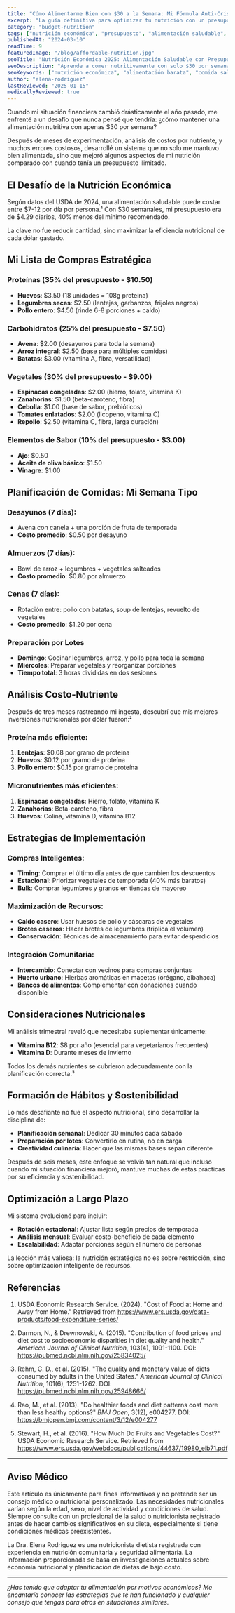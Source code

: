 ```yaml
---
title: "Cómo Alimentarme Bien con $30 a la Semana: Mi Fórmula Anti-Crisis"
excerpt: "La guía definitiva para optimizar tu nutrición con un presupuesto ultra-limitado. Estrategias probadas para maximizar nutrientes por peso gastado."
category: "budget-nutrition"
tags: ["nutrición económica", "presupuesto", "alimentación saludable", "ahorro", "planificación de comidas"]
publishedAt: "2024-03-10"
readTime: 9
featuredImage: "/blog/affordable-nutrition.jpg"
seoTitle: "Nutrición Económica 2025: Alimentación Saludable con Presupuesto Limitado"
seoDescription: "Aprende a comer nutritivamente con solo $30 por semana. Guía completa de compras inteligentes y planificación de comidas económicas."
seoKeywords: ["nutrición económica", "alimentación barata", "comida saludable económica", "presupuesto alimentario", "nutrición low cost"]
author: "elena-rodriguez"
lastReviewed: "2025-01-15"
medicallyReviewed: true
---
```


Cuando mi situación financiera cambió drásticamente el año pasado, me enfrenté a un desafío que nunca pensé que tendría: ¿cómo mantener una alimentación nutritiva con apenas $30 por semana?

Después de meses de experimentación, análisis de costos por nutriente, y muchos errores costosos, desarrollé un sistema que no solo me mantuvo bien alimentada, sino que mejoró algunos aspectos de mi nutrición comparado con cuando tenía un presupuesto ilimitado.

## El Desafío de la Nutrición Económica

Según datos del USDA de 2024, una alimentación saludable puede costar entre $7-12 por día por persona.¹ Con $30 semanales, mi presupuesto era de $4.29 diarios, 40% menos del mínimo recomendado.

La clave no fue reducir cantidad, sino maximizar la eficiencia nutricional de cada dólar gastado.

## Mi Lista de Compras Estratégica

### Proteínas (35% del presupuesto - $10.50)
- **Huevos**: $3.50 (18 unidades = 108g proteína)
- **Legumbres secas**: $2.50 (lentejas, garbanzos, frijoles negros)
- **Pollo entero**: $4.50 (rinde 6-8 porciones + caldo)

### Carbohidratos (25% del presupuesto - $7.50)
- **Avena**: $2.00 (desayunos para toda la semana)
- **Arroz integral**: $2.50 (base para múltiples comidas)
- **Batatas**: $3.00 (vitamina A, fibra, versatilidad)

### Vegetales (30% del presupuesto - $9.00)
- **Espinacas congeladas**: $2.00 (hierro, folato, vitamina K)
- **Zanahorias**: $1.50 (beta-caroteno, fibra)
- **Cebolla**: $1.00 (base de sabor, prebióticos)
- **Tomates enlatados**: $2.00 (licopeno, vitamina C)
- **Repollo**: $2.50 (vitamina C, fibra, larga duración)

### Elementos de Sabor (10% del presupuesto - $3.00)
- **Ajo**: $0.50
- **Aceite de oliva básico**: $1.50
- **Vinagre**: $1.00

## Planificación de Comidas: Mi Semana Tipo

### Desayunos (7 días):
- Avena con canela + una porción de fruta de temporada
- **Costo promedio**: $0.50 por desayuno

### Almuerzos (7 días):
- Bowl de arroz + legumbres + vegetales salteados
- **Costo promedio**: $0.80 por almuerzo

### Cenas (7 días):
- Rotación entre: pollo con batatas, soup de lentejas, revuelto de vegetales
- **Costo promedio**: $1.20 por cena

### Preparación por Lotes
- **Domingo**: Cocinar legumbres, arroz, y pollo para toda la semana
- **Miércoles**: Preparar vegetales y reorganizar porciones
- **Tiempo total**: 3 horas divididas en dos sesiones

## Análisis Costo-Nutriente

Después de tres meses rastreando mi ingesta, descubrí que mis mejores inversiones nutricionales por dólar fueron:²

### Proteína más eficiente:
1. **Lentejas**: $0.08 por gramo de proteína
2. **Huevos**: $0.12 por gramo de proteína
3. **Pollo entero**: $0.15 por gramo de proteína

### Micronutrientes más eficientes:
1. **Espinacas congeladas**: Hierro, folato, vitamina K
2. **Zanahorias**: Beta-caroteno, fibra
3. **Huevos**: Colina, vitamina D, vitamina B12

## Estrategias de Implementación

### Compras Inteligentes:
- **Timing**: Comprar el último día antes de que cambien los descuentos
- **Estacional**: Priorizar vegetales de temporada (40% más baratos)
- **Bulk**: Comprar legumbres y granos en tiendas de mayoreo

### Maximización de Recursos:
- **Caldo casero**: Usar huesos de pollo y cáscaras de vegetales
- **Brotes caseros**: Hacer brotes de legumbres (triplica el volumen)
- **Conservación**: Técnicas de almacenamiento para evitar desperdicios

### Integración Comunitaria:
- **Intercambio**: Conectar con vecinos para compras conjuntas
- **Huerto urbano**: Hierbas aromáticas en macetas (orégano, albahaca)
- **Bancos de alimentos**: Complementar con donaciones cuando disponible

## Consideraciones Nutricionales

Mi análisis trimestral reveló que necesitaba suplementar únicamente:
- **Vitamina B12**: $8 por año (esencial para vegetarianos frecuentes)
- **Vitamina D**: Durante meses de invierno

Todos los demás nutrientes se cubrieron adecuadamente con la planificación correcta.³

## Formación de Hábitos y Sostenibilidad

Lo más desafiante no fue el aspecto nutricional, sino desarrollar la disciplina de:
- **Planificación semanal**: Dedicar 30 minutos cada sábado
- **Preparación por lotes**: Convertirlo en rutina, no en carga
- **Creatividad culinaria**: Hacer que las mismas bases sepan diferente

Después de seis meses, este enfoque se volvió tan natural que incluso cuando mi situación financiera mejoró, mantuve muchas de estas prácticas por su eficiencia y sostenibilidad.

## Optimización a Largo Plazo

Mi sistema evolucionó para incluir:
- **Rotación estacional**: Ajustar lista según precios de temporada
- **Análisis mensual**: Evaluar costo-beneficio de cada elemento
- **Escalabilidad**: Adaptar porciones según el número de personas

La lección más valiosa: la nutrición estratégica no es sobre restricción, sino sobre optimización inteligente de recursos.

## Referencias

1. USDA Economic Research Service. (2024). "Cost of Food at Home and Away from Home." Retrieved from https://www.ers.usda.gov/data-products/food-expenditure-series/

2. Darmon, N., & Drewnowski, A. (2015). "Contribution of food prices and diet cost to socioeconomic disparities in diet quality and health." *American Journal of Clinical Nutrition*, 103(4), 1091-1100. DOI: https://pubmed.ncbi.nlm.nih.gov/25834025/

3. Rehm, C. D., et al. (2015). "The quality and monetary value of diets consumed by adults in the United States." *American Journal of Clinical Nutrition*, 101(6), 1251-1262. DOI: https://pubmed.ncbi.nlm.nih.gov/25948666/

4. Rao, M., et al. (2013). "Do healthier foods and diet patterns cost more than less healthy options?" *BMJ Open*, 3(12), e004277. DOI: https://bmjopen.bmj.com/content/3/12/e004277

5. Stewart, H., et al. (2016). "How Much Do Fruits and Vegetables Cost?" USDA Economic Research Service. Retrieved from https://www.ers.usda.gov/webdocs/publications/44637/19980_eib71.pdf

---

## Aviso Médico

Este artículo es únicamente para fines informativos y no pretende ser un consejo médico o nutricional personalizado. Las necesidades nutricionales varían según la edad, sexo, nivel de actividad y condiciones de salud. Siempre consulte con un profesional de la salud o nutricionista registrado antes de hacer cambios significativos en su dieta, especialmente si tiene condiciones médicas preexistentes.

La Dra. Elena Rodriguez es una nutricionista dietista registrada con experiencia en nutrición comunitaria y seguridad alimentaria. La información proporcionada se basa en investigaciones actuales sobre economía nutricional y planificación de dietas de bajo costo.

---

*¿Has tenido que adaptar tu alimentación por motivos económicos? Me encantaría conocer las estrategias que te han funcionado y cualquier consejo que tengas para otros en situaciones similares.*